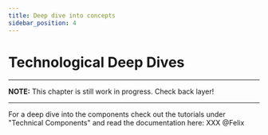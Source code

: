 ```yaml
---
title: Deep dive into concepts
sidebar_position: 4
---
```


# Technological Deep Dives

---
**NOTE:**
This chapter is still work in progress. Check back layer!

---

For a deep dive into the components check out the tutorials under "Technical Components" and read the documentation here: XXX
@Felix